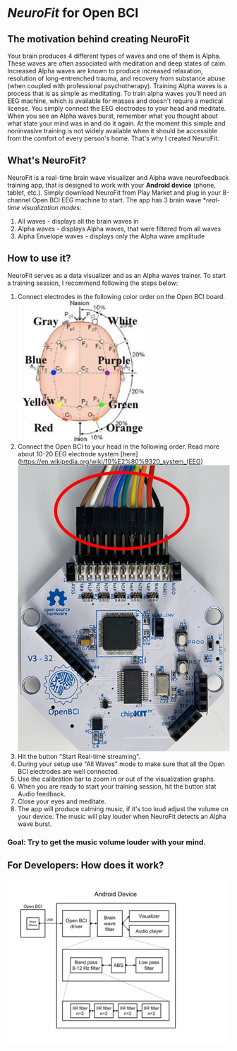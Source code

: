 # *NeuroFit*  for Open BCI

## The motivation behind creating NeuroFit
Your brain produces 4 different types of waves and one of them is Alpha. These waves are often associated with meditation and deep states of calm. Increased Alpha waves are known to produce increased relaxation, resolution of long-entrenched trauma, and recovery from substance abuse (when coupled with professional psychotherapy). Training Alpha waves is a process that is as simple as meditating. To train alpha waves you'll need an EEG machine, which is available for masses and doesn't require a medical license. You simply connect the EEG electrodes to your head and meditate. When you see an Alpha waves burst, remember what you thought about what state your mind was in and do it again. At the moment this simple and noninvasive training is not widely available when it should be accessible from the comfort of every person's home. That's why I created NeuroFit.

## What's NeuroFit?
NeuroFit is a real-time brain wave visualizer and Alpha wave neurofeedback training app, that is designed to work with your **Android device** (phone, tablet, etc.). Simply download NeuroFit from Play Market and plug in your 8-channel Open BCI EEG machine to start. The app has 3 brain wave **real-time visualization modes*: 
1. All waves - displays all the brain waves in 
2. Alpha waves - displays Alpha waves, that were filtered from all waves
3. Alpha Envelope waves - displays only the Alpha wave amplitude

## How to use it?
NeuroFit serves as a data visualizer and as an Alpha waves trainer. To start a training session, I recommend following the steps below:
1. Connect electrodes in the following color order on the Open BCI board. 
![10-20 points](assets/head_points.jpg)
2. Connect the Open BCI to your head in the following order. Read more about 10-20 EEG electrode system [here](https://en.wikipedia.org/wiki/10%E2%80%9320_system_(EEG)
![10-20 system](assets/wire_connection.jpg)
3. Hit the button "Start Real-time streaming".
4. During your setup use "All Waves" mode to make sure that all the Open BCI electrodes are well connected.
5. Use the calibration bar to zoom in or out of the visualization graphs.
6. When you are ready to start your training session, hit the button stat Audio feedback.
7. Close your eyes and meditate.
8. The app will produce calming music, if it's too loud adjust the volume on your device. The music will play louder when NeuroFit detects an Alpha wave burst. 
### Goal: Try to get the music volume louder with your mind.

## For Developers: How does it work?
![NeuroFit Data Flow Graph](assets/data_flow.png)



